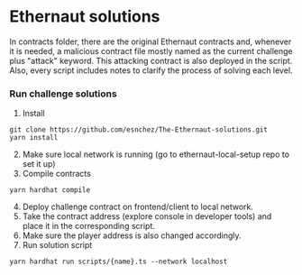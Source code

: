 # Ethernaut solutions

In contracts folder, there are the original Ethernaut contracts and, whenever it is needed, a malicious contract file mostly named as the current challenge plus "attack" keyword. This attacking contract is also deployed in the script. Also, every script includes notes to clarify the process of solving each level.

### Run challenge solutions 

1. Install
```
git clone https://github.com/esnchez/The-Ethernaut-solutions.git
yarn install
```

2. Make sure local network is running (go to ethernaut-local-setup repo to set it up)
3. Compile contracts
```
yarn hardhat compile
```

4. Deploy challenge contract on frontend/client to local network. 
5. Take the contract address (explore console in developer tools) and place it in the corresponding script. 
6. Make sure the player address is also changed accordingly.  
7. Run solution script
```
yarn hardhat run scripts/{name}.ts --network localhost
```



